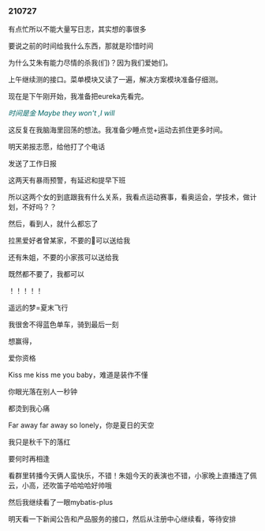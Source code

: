 ### 210727

有点忙所以不能大量写日志，其实想的事很多

要说之前的时间给我什么东西，那就是珍惜时间



为什么艾朱有能力尽情的杀我(们)？因为我们爱她们。

上午继续测的接口。菜单模块又读了一遍，解决方案模块准备仔细测。

现在是下午刚开始，我准备把eureka先看完。



<font color="#006666">*时间是金 Maybe they won't ,I will*</font>  

这反复在我脑海里回荡的想法。我准备少睡点觉+运动去抓住更多时间。



明天弟报志愿，给他打了个电话



发送了工作日报

这两天有暴雨预警，有延迟和提早下班

所以这两个女的到底跟我有什么关系，我看点运动赛事，看奥运会，学技术，做计划，不好吗？？

然后，看到人，就什么都忘了

拉黑爱好者曾某家，不要的🐖可以送给我

还有朱姐，不要的小家孩可以送给我

既然都不要了，我都可以

！！！！！

遥远的梦=夏末飞行

我很舍不得蓝色单车，骑到最后一刻

想赢得，

爱你资格

Kiss me kiss me you baby，难道是装作不懂

你眼光落在别人一秒钟

都烫到我心痛

Far away far away so lonely，你是夏日的天空

我只是秋千下的落红

要何时再相逢



看群里转播今天俩人蛮快乐，不错！朱姐今天的表演也不错，小家晚上直播连了佩云，小高，还吹笛子哈哈哈好帅哦

然后我继续看了一眼mybatis-plus

明天看一下新闻公告和产品服务的接口，然后从注册中心继续看，等待安排







